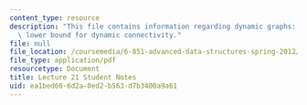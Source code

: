 ```yaml
---
content_type: resource
description: "This file contains information regarding dynamic graphs: \u03A9(lg n)\
  \ lower bound for dynamic connectivity."
file: null
file_location: /coursemedia/6-851-advanced-data-structures-spring-2012/ea1bed606d2a0ed2b563d7b3400a9a61_MIT6_851S12_L21.pdf
file_type: application/pdf
resourcetype: Document
title: Lecture 21 Student Notes
uid: ea1bed60-6d2a-0ed2-b563-d7b3400a9a61
---
```

